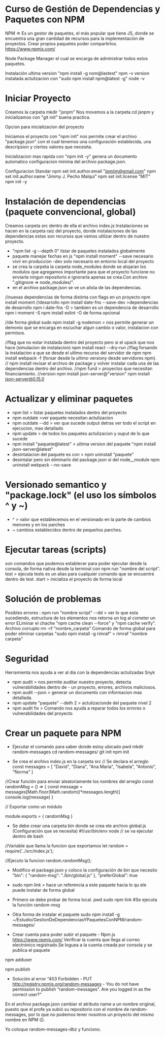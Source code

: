 # Curso de Gestión de Dependencias y Paquetes con NPM
NPM => Es un gestor de paquetes, el más popular que tiene JS, donde se encuentra una gran cantidad de recursos para la implementación de proyectos. Crear propios paquetes poder compartirlos.
  https://www.npmjs.com/

Node Package Manager el cual se encarga de administrar todos estos paquetes.

Instalación ultima version "npm install -g nom@lastest"
npm -v version instalada actulizacion con "sudo npm install npm@latest -g"
node -v

Iniciar Proyecto
================
Creamos la carpeta mkdir "jsnpm"
Nos movemos a la carpeta cd jsnpm y inicializamos con "git init" buena practica.

Opcion para inicializacion del proyecto

Iniciamos el proyecto con "npm init" nos permite crear el archivo "package.json" con el cual tenemos una configuración establecida, una descripsion y ciertos valores que necesita.

Inicializacion mas rapida con "npm init -y" genera un documento automatico configuracion minima del archivo package.json.

Configuracion Standar
npm set init.author.email "jpmjim@gmail.com"
npm set init.author.name "Jimmy J. Pecho Malqui"
npm set init.license "MIT"
npm init -y 

Instalación de dependencias (paquete convencional, global)
===========================
Creamos carpeta src dentro de ella el archivo index.js
Instalaciones se hacen en la carpeta raiz del proyecto, donde instalaciones de las dependencias estas son recursos que vamos utilizar dentro de nuestro proyecto.
- "npm list -g --depth 0" listar de paquetes instalados globalmente
- paquete manejar fechas en js "npm install moment" --save necesario vivir en produccion -dev solo necesario en entorno local del proyecto
- se crea la carpeta la carpeta node_modules donde se alojaran los modulos que agregamos importante para que el proyecto funcione no enviarla ningun repositorio e ignorarla apenas se crea.Con archivo ".gitignore => node_modules/".
- en el archivo package.json se ve un alista de las dependencias.

//nuevas dependencias de forma distinta con flags en un proyecto
npm install moment
//desarrollo
npm install date-fns --save-dev >dependencias de desarrollo
npm i date-fns -D > tambien es un dependencia de desarrollo
npm i moment -S
npm install eslint -O de forma opcional

//de forma global
sudo npm install -g nodemon > nos permite generar un demonio que se encarga en escuchar algun cambio o valor, instalacion con permisos.

//flag que no estar instalada dentro del proyecto pero si el upack que nos hace (simulacion de instalacion)
npm install react --dry-run
//flag forsando la instalacion a que se desde el ultimo recurso del servidor de npm
npm install webpack -f (forsar desde la ultimo versiony desde servidores npm).
// npm install revisar el archivo de package y volver instalar cada una de las dependencias dentro del archivo.
//npm fund > proyectos que necesitan financiamiento.
//version
npm install json-server@"version"
npm install json-server@0.15.0

Actualizar y eliminar paquetes
==============================
- npm list > listar paquetes instalados dentro del proyecto
- npm outdate >ver paquete necesitan actulizacion
- npm outdate --dd > ver que sucede output detras ver todo el script en ejecucion, mas detallado
- npm update > de todos los paquetes actulizacion  y ouput de lo que sucede
- npm install "paquete@latest" > ultima version del paquete "npm install json-server@latest"
- desintalacion del paquete es con > npm uninstall "paquete"
- desintalar pero sin eliminarlo del package.json si del node__module
  npm uninstall webpack --no-save

Versionado semantico y "package.lock" (el uso los símbolos ^ y ~)
=====================================
- ^ > valor que establecemos en el versionado en la parte de cambios menores y en los parches
- ~ cambios establecidos dentro de pequeños parches.

Ejecutar tareas (scripts)
===============
son comandos que podemos establecer para poder ejecutar desde la consola, de forma nativa desde la terminal con npm run "nombre del script".
test > ejecuta tests es un alias para cualquier comando que se encuentre dentro de test.
start > inicializa el proyecto de forma local

Solución de problemas
=====================
Posibles errores :
npm run "nombre script" --dd > ver lo que esta sucediendo, estructura de los elementos
nos retorna un log al cometer un error
ELiminar el chache "npm cache clean --force" y "npm cache verify".
Archivo corrupto rm -rf "nombre_carpeta"
Comando de forma global para poder eliminar carpetas "sudo npm install -g rimraf" > rimraf "nombre carpeta"

Seguridad
=========
Herramienta  nos ayuda a ver al dia con la dependencias actulizadas Snyk 
- npm audit > nos permite auditar nuestro proyecto, detecta vulnerabilidades dentro de - un proyecto, errores, archivos maliciosos.
- npm audit --json > generar un documento con informacion mas detallada.
- npm update "paquete" --deth 2 > actulizacionde  del paquete nivel 2 
- npm audit fix > Comando nos ayuda a reparar todos los errores o vulnerabilidades del proyecto

Crear un paquete para NPM
=========================
- Ejecutar el comando para saber donde estoy ubicado
pwd
mkdir random-messages
cd random-messages/
git init
npm init

- Se crea el archivo index.js en la carpeta src
// Se declara el arreglo
const messages = [
    "David",
    "Diana",
    "Ana Maria",
    "Isabela",
    "Antonio",
    "Norma"
]

//Crear función para enviar aleatoriamente  los nombres del arreglo
const randomMsg = () => {
    const message = messages[Math.floor(Math.random()*messages.length)]
    console.log(message)
}

// Exportar como un módulo

module.exports = { randomMsg }

- Se debe crear una carpeta bin donde se crea ele archivo global.js (Configuración que se necesita)
#!/usr/bin/env node
// se va ejecutar dentro de bash

//Variable que llama la funcion que exportamos
let random = require('../src/index.js');

//Ejecuto la funcion
random.randomMsg();

- Modifico el package.json y coloco la configuración de bin que necesito
  "bin": {
    "random-msg": "./bin/global.js"
  },
  "preferGlobal": true


- sudo npm link > hace un referencia a este paquete hacia lo qu ele puede instalar de forma global

- Primero se debe probar de forma local.
pwd
sudo npm link
#Se ejecuta la función
random-msg

- Otra forma de instalar el paquete
sudo npm install -g ~/Estudio/GestionDeDependenciasYPaquetesConNPM/random-messages/

- Crear cuenta para poder subir el paquete - Npm.js https://www.npmjs.com/ Verificar la cuenta que llega al correo electrónico registrado.Se loguea a la cuenta creada por consola y se publica el paquete

npm adduser

npm publish

- Solución al error “403 Forbidden - PUT http://registry.npmjs.org/random-messages - You do not have permission to publish “random-messages”. Are you logged in as the correct user?”

En el archivo package.json cambiar el atributo name a un nombre original, puesto que el profe ya subió su repositorio con el nombre de random-messages, por lo que no podemos tener nosotros un proyecto del mismo nombre en NPM 😉.

Yo coloque random-messages-dbz y funciono.
